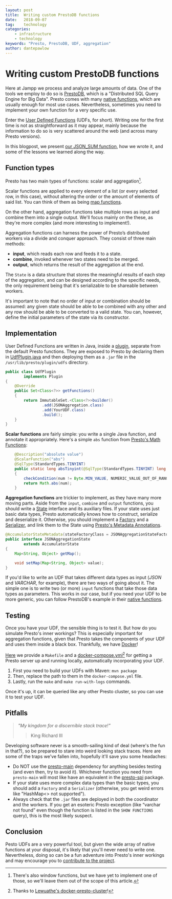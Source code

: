 ```yaml
---
layout: post
title:  Writing custom PrestoDB functions
date:   2018-09-07
tag:    technology
categories:
    - infrastructure
    - technology
keywords: "Presto, PrestoDB, UDF, aggregation"
author: dantepawlow
---
```


# Writing custom PrestoDB functions

<!--excerpt.start-->

Here at Jampp we process and analyze large amounts of data.
One of the tools we employ to do so is [PrestoDB](https://prestodb.io/), which is a "Distributed SQL Query Engine for Big Data".
Presto comes with many [native functions](https://prestodb.io/docs/current/functions.html), which are usually enough for most use cases. Nevertheless, sometimes you need to implement your own function for a very specific use.

Enter the [User Defined Functions](https://prestodb.io/docs/current/develop/functions.html) (UDFs, for short).
Writing one for the first time is not as straightforward as it may appear, mainly because the information to do so is very scattered around the web (and across many Presto versions).

In this blogpost, we present [our JSON_SUM function](TODO), how we wrote it, and some of the lessons we learned along the way.

<!--excerpt.end-->

## Function types

Presto has two main types of functions: scalar and aggregation[^1].

[^1]: There's also window functions, but we have yet to implement one of those, so we'll leave them out of the scope of this article.

Scalar functions are applied to every element of a list (or every selected row, in this case), without altering the order or the amount of elements of said list.
You can think of them as being [map functions](https://en.wikipedia.org/wiki/Map_(higher-order_function)).

On the other hand, aggregation functions take multiple rows as input and combine them into a single output.
We'll focus mainly on the these, as they're more complex (and more interesting to implement!).

Aggregation functions can harness the power of Presto’s distributed workers via a divide and conquer approach.
They consist of three main methods:

* __input__, which reads each row and feeds it to a state.
* __combine__, invoked whenever two states need to be merged.
* __output__, which returns the result of the aggregation at the end.

The `State` is a data structure that stores the meaningful results of each step of the aggregation, and can be designed according to the specific needs, the only requirement being that it's serializable to be shareable between workers.

It's important to note that no order of input or combination should be assumed: any given state should be able to be combined with any other and any row should be able to be converted to a valid state.
You can, however, define the initial parameters of the state via its constructor.

## Implementation

User Defined Functions are written in Java, inside a [plugin](https://prestodb.io/docs/current/develop/spi-overview.html), separate from the default Presto functions.
They are exposed to Presto by declaring them in [UdfPlugin.java](TODO) and then deploying them as a `.jar` file in the `/usr/lib/presto/plugin/udfs` directory.

```java
public class UdfPlugin
        implements Plugin
{
    @Override
    public Set<Class<?>> getFunctions()
    {
        return ImmutableSet.<Class<?>>builder()
                .add(JSONAggregation.class)
                .add(YourUDF.class)
                .build();
    }
}
```

**Scalar functions** are fairly simple: you write a single Java function, and annotate it appropriately.
Here's a simple `abs` function from [Presto's Math Functions](https://github.com/prestodb/presto/blob/3060c65a1812c6c8b0c2ab725b0184dbad67f0ed/presto-main/src/main/java/com/facebook/presto/operator/scalar/MathFunctions.java#L93):

```java
    @Description("absolute value")
    @ScalarFunction("abs")
    @SqlType(StandardTypes.TINYINT)
    public static long absTinyint(@SqlType(StandardTypes.TINYINT) long num)
    {
        checkCondition(num != Byte.MIN_VALUE, NUMERIC_VALUE_OUT_OF_RANGE, "Value -128 is out of range for abs(tinyint)");
        return Math.abs(num);
    }
```

**Aggregation functions** are trickier to implement, as they have many more moving parts.
Aside from the `input`, `combine` and `output` functions, you should write a [State](TODO) interface and its auxiliary files.
If your state uses just basic data types, Presto automatically knows how to construct, serialize and deserialize it.
Otherwise, you should implement a [Factory](TODO) and a [Serializer](TODO), and link them to the State using [Presto's Metadata Annotations](https://github.com/prestodb/presto/tree/3060c65a1812c6c8b0c2ab725b0184dbad67f0ed/presto-main/src/main/java/com/facebook/presto/metadata).

```java
@AccumulatorStateMetadata(stateFactoryClass = JSONAggregationStateFactory.class, stateSerializerClass = JSONAggregationStateSerializer.class)
public interface JSONAggregationState
        extends AccumulatorState
{
    Map<String, Object> getMap();

    void setMap(Map<String, Object> value);
}
```

If you'd like to write an UDF that takes different data types as input (_JSON_ and _VARCHAR_, for example), there are two ways of going about it.
The simple one is to write two (or more) `input` functions that take those data types as parameters.
This works in our case, but if you need your UDF to be more generic, you can follow PrestoDB's example in their [native functions](https://github.com/prestodb/presto/tree/master/presto-main/src/main/java/com/facebook/presto/operator/aggregation).

## Testing

Once you have your UDF, the sensible thing is to test it.
But how do you simulate Presto's inner workings? This is especially important for aggregation functions, given that Presto takes the components of your UDF and uses them inside a black box.
Thankfully, we have [Docker](https://www.docker.com/)!

[Here](TODO) we provide a `Makefile` and a [docker-compose.yml](TODO)[^2] for getting a Presto server up and running locally, automatically incorporating your UDF.

1. First you need to build your UDFs with Maven: `mvn package`
2. Then, replace the path to them in the `docker-compose.yml` file.
3. Lastly, run the `make` and `make run-with-logs` commands.

[^2]: Thanks to [Lewuathe's docker-presto-cluster](https://github.com/Lewuathe/docker-presto-cluster)!

Once it's up, it can be queried like any other Presto cluster, so you can use it to test your UDF.

## Pitfalls

> _"My kingdom for a discernible stack trace!"_
>> King Richard III

Developing software never is a smooth-sailing kind of deal (where's the fun in that?), so be prepared to stare into weird looking stack traces.
Here are some of the traps we've fallen into, hopefully it'll save you some headaches:

* Do NOT use the [presto-main](https://mvnrepository.com/artifact/com.facebook.presto/presto-main) dependency for anything besides testing (and even then, try to avoid it). Whichever function you need from `presto-main` will most like have an equivalent in the [presto-spi](https://mvnrepository.com/artifact/com.facebook.presto/presto-spi) package.
* If your state uses more complex data types than the basic types, you should add a `Factory` and a `Serializer` (otherwise, you get weird errors like "HashMap<> not supported").
* Always check that the `.jar` files are deployed in both the coordinator and the workers. If you get an esoteric Presto exception (like “varchar not found” even though the function is listed in the `SHOW FUNCTIONS` query), this is the most likely suspect.

## Conclusion

Pesto UDFs are a very powerful tool, but given the wide array of native functions at your disposal, it's likely that you'll never need to write one.
Nevertheless, doing so can be a fun adventure into Presto's inner workings and may encourage you to [contribute to the project](https://github.com/prestodb/presto/blob/master/CONTRIBUTING.md).